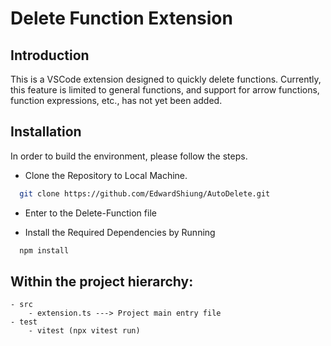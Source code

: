 # Delete Function Extension


## Introduction

This is a VSCode extension designed to quickly delete functions. Currently, this feature is limited to general functions, and support for arrow functions, function expressions, etc., has not yet been added.

## Installation

In order to build the environment, please follow the steps.

- Clone the Repository to Local Machine.

```bash
  git clone https://github.com/EdwardShiung/AutoDelete.git
```

- Enter to the Delete-Function file

- Install the Required Dependencies by Running
```bash
  npm install
```

## Within the project hierarchy:
    - src
        - extension.ts ---> Project main entry file
    - test
        - vitest (npx vitest run)
